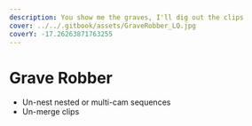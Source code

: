 ```yaml
---
description: You show me the graves, I'll dig out the clips
cover: ../../.gitbook/assets/GraveRobber_LQ.jpg
coverY: -17.26263871763255
---
```


# Grave Robber

* Un-nest nested or multi-cam sequences
* Un-merge clips
